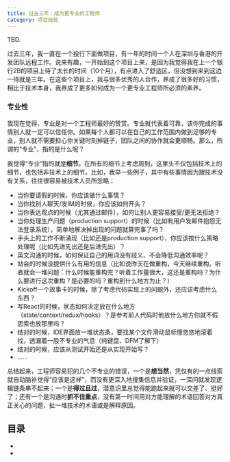 ```yaml
---
title: 过去三年：成为更专业的工程师
category: 项目经验
---
```


<summary>TBD.</summary> 

过去三年，我一直在一个投行下面做项目，有一年的时间一个人在深圳与香港的开发团队远程工作。说来有趣，一开始到这个项目上来，是因为我觉得我在上一个银行2B的项目上待了太长的时间（10个月），有点进入了舒适区，但没想到来到这边一待就是三年。在这些个项目上，我与很多优秀的人合作，养成了很多好的习惯，相比于技术本身，我养成了更多如何成为一个更专业工程师所必须的素养。

### 专业性

我现在觉得，专业是对一个工程师最好的赞赏。专业就代表着可靠，该你完成的事情别人就一定可以信任你。如果每个人都可以在自己的工作范围内做到足够的专业，别人就不需要担心你关键时刻掉链子，团队之间的协作就会更顺畅。那么，所谓的“专业”，指的是什么呢？

我觉得“专业”指的就是**细节**。在所有的细节上考虑周到，这里头不仅包括技术上的细节，也包括非技术上的细节。比如，我举一些例子，其中有些事情因为跟技术没有关系，往往很容易被技术人员所忽略：

* 当你要请假的时候，你应该做什么事情？
* 当你找别人聊天/发IM的时候，你应该如何开头？
* 当你表达观点的时候（尤其通过邮件），如何让别人更容易接受/更无法拒绝？
* 当你处理生产问题（production support）的时候（比如有用户发邮件抱怨无法登录系统），简单地解决掉出现的问题就算完事了吗？
* 手头上的工作不断涌现（比如还是production support），你应该按什么策略处理呢（比如先进先出还是后进先出）？
* 英文沟通的时候，如何保证自己的用词没有歧义、不会降低沟通效率呢？
* 站会的时候没提供什么有用的信息（比如说昨天在做重构，今天继续重构。听者就会一堆问题：什么时候能重构完？听着工作量很大，这还是重构吗？为什么要进行这次重构？是必要的吗？重构到什么地方为止？）
* Kickoff一个故事卡的时候，除了考虑代码实现上的问题外，还应该考虑什么东西？
* 写React的时候，状态如何决定放在什么地方（state/context/redux/hooks）？是参考前人代码时他放什么地方你就不假思索也放那里吗？
* 结对的时候，IDE界面放一堆状态条，要找某个文件滑动鼠标慢悠悠地滚着找，透漏着一股不专业的气息（纯键盘、DFM了解下）
* 结对的时候，应该从测试开始还是从实现开始写？
* ……

总结起来，工程师容易犯的几个不专业的错误，一个是**想当然**，凭仅有的一点线索就自动脑补觉得“应该是这样”，而没有更深入地搜集信息并验证，一深问就发现逻辑链条串不起来；一个是**得过且过**，潜意识里总觉得能跑起来就可以交差了、挺好了；还有一个是沟通时**抓不住重点**，没有第一时间用对方能理解的术语回答对方真正关心的问题，扯一堆技术的术语或是解释原因。

## 目录

* [](#目录)
* [](#目录)




[Example]: https://www.jianshu.com/p/fdb8c8a604b1
